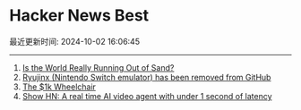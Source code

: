 # Hacker News Best

最近更新时间: 2024-10-02 16:06:45

--- 
1. [Is the World Really Running Out of Sand?](https://practical.engineering/blog/2024/10/1/is-the-world-really-running-out-of-sand) 
2. [Ryujinx (Nintendo Switch emulator) has been removed from GitHub](https://github.com/Ryujinx/Ryujinx) 
3. [The $1k Wheelchair](https://newmobility.com/not-a-wheelchair/) 
4. [Show HN: A real time AI video agent with under 1 second of latency](https://news.ycombinator.com/item?id=41710227) 
